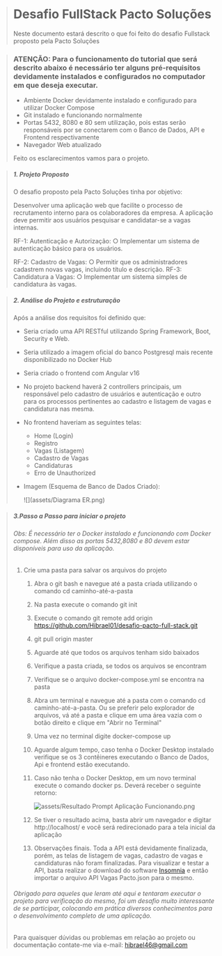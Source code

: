 > # Desafio FullStack Pacto Soluções
>
> Neste documento estará descrito o que foi feito do desafio Fullstack proposto pela Pacto Soluções

> ### ATENÇÃO: Para o funcionamento do tutorial que será descrito abaixo é necessário ter alguns pré-requisitos devidamente instalados e configurados no computador em que deseja executar.
>
> - Ambiente Docker devidamente instalado e configurado para utilizar Docker Compose
> - Git instalado e funcionando normalmente
> - Portas 5432, 8080 e 80 sem utilização, pois estas serão responsáveis por se conectarem com o Banco de Dados, API e Frontend respectivamente
> - Navegador Web atualizado
>
> Feito os esclarecimentos vamos para o projeto.

> ##### 1. Projeto Proposto
>
> O desafio proposto pela Pacto Soluções tinha por objetivo:
>
> Desenvolver uma aplicação web que facilite o processo de recrutamento interno para os colaboradores da empresa. A aplicação
> deve permitir aos usuários pesquisar e candidatar-se a vagas internas.
>
> RF-1: Autenticação e Autorização:
> ○ Implementar um sistema de autenticação básico para os
> usuários.
>
> RF-2: Cadastro de Vagas:
> ○ Permitir que os administradores cadastrem novas vagas,
> incluindo título e descrição.
> RF-3: Candidatura a Vagas:
> ○ Implementar um sistema simples de candidatura às vagas.



> ##### 2. Análise do Projeto e estruturação
>
> Após a análise dos requisitos foi definido que:
>
> - Seria criado uma API RESTful utilizando Spring Framework, Boot, Security e Web.
>
> - Seria utilizado a imagem oficial do banco Postgresql mais recente disponibilizado no Docker Hub
>
> - Seria criado o frontend com Angular v16
>
> - No projeto backend haverá 2 controllers principais, um responsável pelo cadastro de usuários e autenticação e outro para os processos pertinentes ao cadastro e listagem de vagas e candidatura nas mesma.
>
> - No frontend haveriam as seguintes telas:
>
>   - Home (Login)
>   - Registro
>   - Vagas (Listagem)
>   - Cadastro de Vagas
>   - Candidaturas
>   - Erro de Unauthorized
>
> - Imagem (Esquema de Banco de Dados Criado):
>
>   ![](assets/Diagrama ER.png)



> ##### 3.Passo a Passo para iniciar o projeto 
>
> ###### Obs: É necessário ter o Docker instalado e funcionando com Docker compose. Além disso as portas 5432,8080 e 80 devem estar disponíveis para uso da aplicação. 
>
> 1. Crie uma pasta para salvar os arquivos do projeto
>    1. Abra o git bash e navegue até a pasta criada utilizando o comando cd caminho-até-a-pasta
>    2. Na pasta execute o comando git init
>    3. Execute o comando git remote add origin https://github.com/Hibrael01/desafio-pacto-full-stack.git
>    4. git pull origin master
>    5. Aguarde até que todos os arquivos tenham sido baixados
>    6. Verifique a pasta criada, se todos os arquivos se encontram
>    7. Verifique se o arquivo docker-compose.yml se encontra na pasta
>    8. Abra um terminal e navegue até a pasta com o comando cd caminho-até-a-pasta. Ou se preferir pelo explorador de arquivos, vá até a pasta e clique em uma área vazia com o botão direito e clique em "Abrir no Terminal"
>    9. Uma vez no terminal digite docker-compose up
>    10. Aguarde algum tempo, caso tenha o Docker Desktop instalado verifique se os 3 contêineres executando o Banco de Dados, Api e frontend estão executando. 
>    11. Caso não tenha o Docker Desktop, em um novo terminal execute o comando docker ps. Deverá receber o seguinte retorno:
>        
>        ![assets/Resultado Prompt Aplicação Funcionando.png](C:\Users\hibra\AppData\Roaming\Typora\typora-user-images\image-20240831172934296.png)
>    12. Se tiver o resultado acima, basta abrir um navegador e digitar http://localhost/ e você será redirecionado para a tela inicial da aplicação
>    13. Observações finais. Toda a API está devidamente finalizada, porém, as telas de listagem de vagas, cadastro de vagas e candidaturas não foram finalizadas. Para visualizar e testar a API, basta realizar o download do software [Insomnia](https://insomnia.rest/download)  e então importar o arquivo API Vagas Pacto.json para o mesmo.
>
> ###### Obrigado para aqueles que leram até aqui e tentaram executar o projeto para verificação do mesmo, foi um desafio muito interessante de se participar, colocando em prática diversos conhecimentos para o desenvolvimento completo de uma aplicação.
>
> Para quaisquer dúvidas ou problemas em relação ao projeto ou documentação contate-me via e-mail: hibrael46@gmail.com
